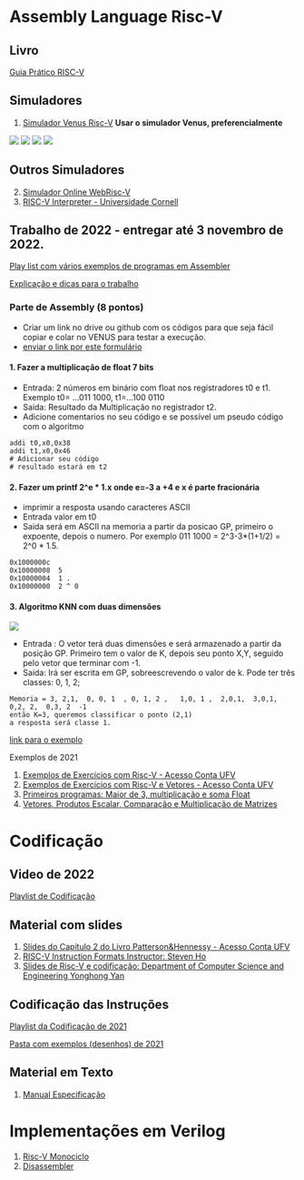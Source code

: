 # Assembly Language Risc-V

## Livro

[ Guia Prático RISC-V](http://riscvbook.com/portuguese/)
## Simuladores

1. [Simulador Venus Risc-V](https://www.kvakil.me/venus/)  **Usar o simulador Venus, preferencialmente**


![](https://miro.medium.com/max/800/1*K9_qchqCTGRdM_OiaF-Oew.png)
![](https://miro.medium.com/max/1400/1*f50RuF9IRqgzCatWIpXCuw.png)
![](https://miro.medium.com/max/1400/1*GVqoi2jj6GjounRAhm4xxg.png)
![](https://miro.medium.com/max/720/1*EAp2eigMdoY-44wOIScz6w.png)

## Outros Simuladores

2. [Simulador Online WebRisc-V](https://webriscv.dii.unisi.it/)
3. [RISC-V Interpreter - Universidade Cornell](https://www.cs.cornell.edu/courses/cs3410/2019sp/riscv/interpreter/)

## Trabalho de 2022 - entregar até 3 novembro de 2022.

[Play list com vários exemplos de programas em Assembler](https://www.youtube.com/playlist?list=PLcvOyD_LMr6lwU_HqhBgzdTP_diV8DKv9)

[Explicação e dicas para o trabalho](https://www.youtube.com/playlist?list=PLcvOyD_LMr6n1WFLA0e0a-pF9texQuEbk)

### Parte de Assembly  (8 pontos)
* Criar um link no drive ou github com os códigos para que seja fácil copiar e colar no VENUS para testar a execução.
* [enviar o link por este formulário](https://forms.gle/pswJSKDuPbBVKZWNA)

 #### 1. Fazer a multiplicação de float 7 bits
 * Entrada: 2 números em binário com float nos registradores t0 e t1. Exemplo t0= ...011 1000, t1=...100 0110
 * Saida: Resultado da Multiplicação no registrador t2.
 * Adicione comentarios no seu código e se possível um pseudo código com o algoritmo
 ```
 addi t0,x0,0x38
 addi t1,x0,0x46
 # Adicionar seu código
 # resultado estará em t2
 ```
 
 #### 2. Fazer um printf 2^e * 1.x onde e=-3 a +4 e x é parte fracionária
 * imprimir a resposta usando caracteres ASCII
 * Entrada valor em t0
 * Saida será em ASCII na memoria a partir da posicao GP, primeiro o expoente, depois o numero. Por exemplo 011 1000 = 2^3-3*(1+1/2) = 2^0 * 1.5.
 ```
0x1000000c				
0x10000008	5
0x10000004	1 .
0x10000000	2 ^ 0  
 ```
 #### 3. Algoritmo KNN com duas dimensões
 
 ![](https://miro.medium.com/max/1024/1*CcnlWd_JbbAiO5J0WYdaqw.png)
 
 * Entrada : O vetor terá duas dimensões e será armazenado a partir da posição GP. Primeiro tem o valor de K, depois seu ponto X,Y, seguido pelo vetor que terminar com -1.
 * Saida: Irá ser escrita em GP, sobreescrevendo o valor de k. Pode ter três classes: 0, 1, 2;
 ```
 Memoria = 3, 2,1,  0, 0, 1  , 0, 1, 2 ,   1,0, 1 ,  2,0,1,  3,0,1,   0,2, 2,  0,3, 2  -1
 então K=3, queremos classificar o ponto (2,1) 
 a resposta será classe 1. 
 ```
 [link para o exemplo](https://excalidraw.com/#json=jCg-UmaMlxfYCTQMU6qVm,BhUYn8dzWb3wTNhh0yVZvA)

 Exemplos de 2021
 
 1. [Exemplos de Exercícios com Risc-V - Acesso Conta UFV](https://docs.google.com/presentation/d/1tb34UEvhoxoEdC1_fbXu3UY-vA_RvBoIy57_NG5N2Qc/edit?usp=sharing)
 2. [Exemplos de Exercícios com Risc-V e Vetores - Acesso Conta UFV](https://docs.google.com/presentation/d/1WRfD1qvOyuBejxO2VBSerXI2el9rSEjl9r4OwykaSUA/edit?usp=sharing)
3. [Primeiros programas: Maior de 3, multiplicação e soma Float](https://docs.google.com/document/d/1rUmymGDLARdh5TfFf2sVm_lYDWwta8lBEPJUryNs3Xk/edit?usp=sharing)
 4. [Vetores, Produtos Escalar, Comparação e Multiplicação de Matrizes](https://docs.google.com/document/d/1GoO48cAaE69oHqD4giunHLUfNZGUo15V4C1n5g7Yc7k/edit?usp=sharing)

# Codificação 

## Video de 2022

[Playlist de Codificação](https://www.youtube.com/playlist?list=PLcvOyD_LMr6lBkuAXtF-8DH8WHVpnT7Fw)

## Material com slides

1. [Slides do Capítulo 2 do Livro Patterson&Hennessy - Acesso Conta UFV](https://docs.google.com/presentation/d/1BqaqjFikDXnsPEoxdnN7-IbQU2Ji0nUNVJfQDp9I8Dk/edit?usp=sharing)
2. [RISC-V Instruction Formats Instructor: Steven Ho](https://inst.eecs.berkeley.edu/~cs61c/resources/su18_lec/Lecture7.pdf)
3. [Slides de Risc-V e codificação: Department	of	Computer	Science	and	Engineering
Yonghong Yan](https://passlab.github.io/CSCE513/notes/lecture04_RISCV_ISA.pdf)


## Codificação das Instruções

[Playlist da Codificação de 2021](https://www.youtube.com/playlist?list=PLcvOyD_LMr6mTtcPhwp5KFARQOusn66EO)

[Pasta com exemplos (desenhos) de 2021](https://github.com/arduinoufv/inf250/tree/master/Assembler_Risc_V/download/formato)



## Material em Texto

1. [Manual Especificação](https://riscv.org//wp-content/uploads/2017/05/riscv-spec-v2.2.pdf)


# Implementações em Verilog
1. [Risc-V Monociclo](https://github.com/cacauvicosa/mips/tree/master/michael/riscv)
2. [Disassembler](https://github.com/BrunoLevy/learn-fpga/blob/master/FemtoRV/TUTORIALS/FROM_BLINKER_TO_RISCV/riscv_disassembly.v)

